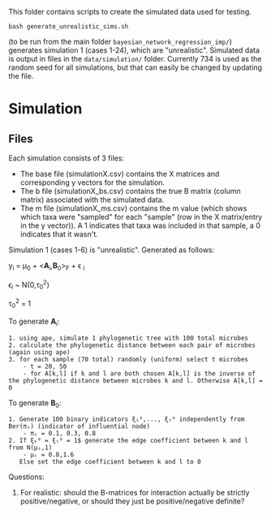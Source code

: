 This folder contains scripts to create the simulated data used for testing.

```
bash generate_unrealistic_sims.sh
```
(to be run from the main folder `bayesian_network_regression_imp/`) generates simulation 1 (cases 1-24), which are "unrealistic". Simulated data is output in files in the `data/simulation/` folder. Currently 734 is used as the random seed for all simulations, but that can easily be changed by updating the file. 

# Simulation

## Files
Each simulation consists of 3 files:
- The base file (simulationX.csv) contains the X matrices and corresponding y vectors for the simulation.
- The b file (simulationX_bs.csv) contains the true B matrix (column matrix) associated with the simulated data.
- The m file (simulationX_ms.csv) contains the m value (which shows which taxa were "sampled" for each "sample" (row in the X matrix/entry in the y vector)). A 1 indicates that taxa was included in that sample, a 0 indicates that it wasn't.

Simulation 1 (cases 1-6) is "unrealistic". Generated as follows:

y<sub>i</sub> = μ<sub>0</sub> + <**A**<sub>i</sub>,**B**<sub>0</sub>><sub>F</sub> + ϵ <sub>i</sub>

ϵ<sub>i</sub> ~ N(0,τ<sub>0</sub><sup>2</sup>)

τ<sub>0</sub><sup>2</sup> = 1


To generate **A**<sub>i</sub>:

    1. using ape, simulate 1 phylogenetic tree with 100 total microbes
    2. calculate the phylogenetic distance between each pair of microbes (again using ape)
    3. for each sample (70 total) randomly (uniform) select t microbes
        - t = 20, 50
        - for A[k,l] if k and l are both chosen A[k,l] is the inverse of the phylogenetic distance between microbes k and l. Otherwise A[k,l] = 0


To generate **B**<sub>0</sub>:

    1. Generate 100 binary indicators ξ₁⁰,..., ξₜ⁰ independently from Ber(πₛ) (indicator of influential node)
        - πₛ = 0.1, 0.3, 0.8
    2. If ξₖ⁰ = ξₗ⁰ = 1$ generate the edge coefficient between k and l from N(μₛ,1)
        - μₛ = 0.8,1.6
       Else set the edge coefficient between k and l to 0


Questions:
1. For realistic: should the B-matrices for interaction actually be strictly positive/negative, or should they just be positive/negative definite?

